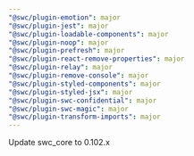 ```yaml
---
"@swc/plugin-emotion": major
"@swc/plugin-jest": major
"@swc/plugin-loadable-components": major
"@swc/plugin-noop": major
"@swc/plugin-prefresh": major
"@swc/plugin-react-remove-properties": major
"@swc/plugin-relay": major
"@swc/plugin-remove-console": major
"@swc/plugin-styled-components": major
"@swc/plugin-styled-jsx": major
"@swc/plugin-swc-confidential": major
"@swc/plugin-swc-magic": major
"@swc/plugin-transform-imports": major
---
```


Update swc_core to 0.102.x
